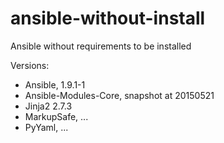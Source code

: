 # ansible-without-install

Ansible without requirements to be installed

Versions:

- Ansible, 1.9.1-1
- Ansible-Modules-Core, snapshot at 20150521
- Jinja2 2.7.3
- MarkupSafe, ...
- PyYaml, ...
